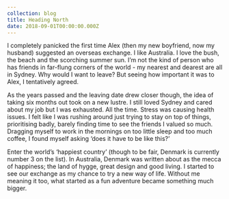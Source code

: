 ```yaml
---
collection: blog
title: Heading North
date: 2018-09-01T00:00:00.000Z
---
```

I completely panicked the first time Alex (then my new boyfriend, now my husband) suggested an overseas exchange. I like Australia. I love the bush, the beach and the scorching summer sun. I’m not the kind of person who has friends in far-flung corners of the world - my nearest and dearest are all in Sydney. Why would I want to leave? But seeing how important it was to Alex, I tentatively agreed.

As the years passed and the leaving date drew closer though, the idea of taking six months out took on a new lustre. I still loved Sydney and cared about my job but I was exhausted. All the time. Stress was causing health issues. I felt like I was rushing around just trying to stay on top of things, prioritising badly, barely finding time to see the friends I valued so much. Dragging myself to work in the mornings on too little sleep and too much coffee, I found myself asking ‘does it have to be like this?’

Enter the world’s ‘happiest country’ (though to be fair, Denmark is currently number 3 on the list). In Australia, Denmark was written about as the mecca of happiness; the land of hygge, great design and good living. I started to see our exchange as my chance to try a new way of life. Without me meaning it too, what started as a fun adventure became something much bigger.
